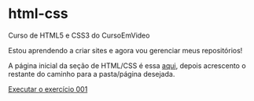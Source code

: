 # html-css
 Curso de HTML5 e CSS3 do CursoEmVideo

Estou aprendendo a criar sites e agora vou gerenciar meus repositórios!

A página inicial da seção de HTML/CSS é essa <a href="https://lineramos.github.io/html-css/">aqui</a>, depois acrescento o restante do caminho para a pasta/página desejada.


<a href="https://lineramos.github.io/html-css/exercicios/exerc-001/index.html"> Executar o exercício 001</a>